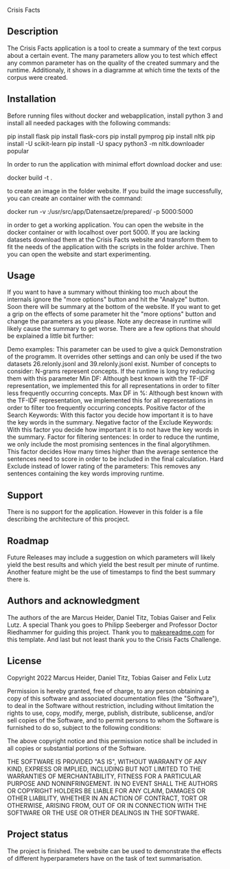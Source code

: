 Crisis Facts

## Description
The Crisis Facts application is a tool to create a summary of the text corpus about a certain event. The many parameters allow you to test which effect any common parameter has on
the quality of the created summary and the runtime. Additionaly, it shows in a diagramme at which time the texts of the corpus were created. 

## Installation
Before running files without docker and webapplication, install python 3 and install all needed packages with the following commands:

pip install flask
pip install flask-cors
pip install pymprog
pip install nltk
pip install -U scikit-learn
pip install -U spacy
python3 -m nltk.downloader popular

In order to run the application with minimal effort download docker and use:

docker build -t <name> .

to create an image in the folder website. If you build the image successfully, you can create an container with the command:

docker run -v <PathToDocuments>:/usr/src/app/Datensaetze/prepared/ -p 5000:5000 <ImageName>

in order to get a working application. You can open the website in the docker container or with localhost over port 5000. If you are lacking datasets download them at the Crisis Facts website and transform them to fit the needs of the application with the scripts in the folder archive. Then you can open the website and start experimenting.

## Usage
If you want to have a summary without thinking too much about the internals ignore the "more options" button and hit the "Analyze" button. Soon there will be summary at the bottom
of the website. If you want to get a grip on the effects of some parameter hit the "more options" button and change the parameters as you please. Note any decrease in runtime 
will likely cause the summary to get worse. There are a few options that should be explained a little bit further:

Demo examples: This parameter can be used to give a quick Demonstration of the programm. It overrides other settings and can only be used if the two datasets 26.relonly.jsonl and 39.relonly.jsonl exist.
Number of concepts to consider: N-grams represent concepts. If the runtime is long try reducing them with this parameter
Min DF:  Although best known with the TF-IDF representation, we implemented this for all representations in order to filter less frequently occurring concepts. 
Max DF in %: Although best known with the TF-IDF representation, we implemented this for all representations in order to filter too frequently occurring concepts.
Positive factor of the Search Keywords: With this factor you decide how important it is to have the key words in the summary.
Negative factor of the Exclude Keywords: With this factor you decide how important it is to not have the key words in the summary.
Factor for filtering sentences: In order to reduce the runtime, we only include the most promising sentences in the final algorytihmen. This factor decides 
    How many times higher than the average sentence the sentences need to score in order to be included in the final calculation.
Hard Exclude instead of lower rating of the parameters: This removes any sentences containing the key words improving runtime.

## Support
There is no support for the application. However in this folder is a file describing the architecture of this procject.

## Roadmap
Future Releases may include a suggestion on which parameters will likely yield the best results and which yield the best result per minute of runtime.
Another feature might be the use of timestamps to find the best summary there is.

## Authors and acknowledgment
The authors of the are Marcus Heider, Daniel Titz, Tobias Gaiser and Felix Lutz.
A special Thank you goes to Philipp Seeberger and Professor Doctor Riedhammer for guiding this project.
Thank you to [makeareadme.com](https://www.makeareadme.com/) for this template.
And last but not least thank you to the Crisis Facts Challenge.

## License
Copyright 2022 Marcus Heider, Daniel Titz, Tobias Gaiser and Felix Lutz

Permission is hereby granted, free of charge, to any person obtaining a copy of this software and associated documentation files (the "Software"),
to deal in the Software without restriction, including without limitation the rights to use, copy, modify, merge, publish, distribute, sublicense,
and/or sell copies of the Software, and to permit persons to whom the Software is furnished to do so, subject to the following conditions:

The above copyright notice and this permission notice shall be included in all copies or substantial portions of the Software.

THE SOFTWARE IS PROVIDED "AS IS", WITHOUT WARRANTY OF ANY KIND, EXPRESS OR IMPLIED, INCLUDING BUT NOT LIMITED TO THE WARRANTIES OF MERCHANTABILITY, FITNESS FOR A PARTICULAR PURPOSE AND NONINFRINGEMENT.
 IN NO EVENT SHALL THE AUTHORS OR COPYRIGHT HOLDERS BE LIABLE FOR ANY CLAIM, DAMAGES OR OTHER LIABILITY, WHETHER IN AN ACTION OF CONTRACT, TORT OR OTHERWISE, ARISING FROM,
  OUT OF OR IN CONNECTION WITH THE SOFTWARE OR THE USE OR OTHER DEALINGS IN THE SOFTWARE.

## Project status
The project is finished. The website can be used to demonstrate the effects of different hyperparameters have on the task of text summarisation. 
